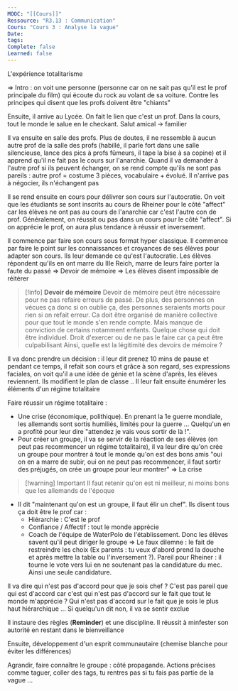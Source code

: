 ```yaml
---
MOOC: "[[Cours]]"
Ressource: "R3.13 : Communication"
Cours: "Cours 3 : Analyse la vague"
Date: 
tags: 
Complete: false
Learned: false
---
```

L'expérience totalitarisme

⇒ Intro : on voit une personne (personne car on ne sait pas qu'il est le prof principale du film) qui écoute du rock au volant de sa voiture. Contre les principes qui disent que les profs doivent être "chiants"

Ensuite, il arrive au Lycée. On fait le lien que c'est un prof. Dans la cours, tout le monde le salue en le checkant. Salut amical → familier

Il va ensuite en salle des profs. Plus de doutes, il ne ressemble à aucun autre prof de la salle des profs (habillé, il parle fort dans une salle silencieuse, lance des pics à profs fûmeurs, il tape la bise à sa copine) et il apprend qu'il ne fait pas le cours sur l'anarchie.
Quand il va demander à l'autre prof si ils peuvent échanger, on se rend compte qu'ils ne sont pas pareils : autre prof = costume 3 pièces, vocabulaire + évolué. Il n'arrive pas à négocier, ils n'échangent pas

Il se rend ensuite en cours pour délivrer son cours sur l'autocratie. On voit que les étudiants se sont inscrits au cours de Rheiner pour le côté "affect" car les élèves ne ont pas au cours de l'anarchie car c'est l'autre con de prof.
Généralement, on réussit ou pas dans un cours pour le côté "affect". Si on apprécie le prof, on aura plus tendance à réussir et inversement.

Il commence par faire son cours sous format hyper classique. Il commence par faire le point sur les connaissances et croyances de ses élèves pour adapter son cours. Ils leur demande ce qu'est l'autocratie. Les élèves répondent qu'ils en ont marre du IIIe Reich, marre de leurs faire porter la faute du passé ⇒ Devoir de mémoire
⇒ Les élèves disent impossible de réitérer

>[!info] **Devoir de mémoire**
>Devoir de mémoire peut être nécessaire pour ne pas refaire erreurs de passé. De plus, des personnes on vécues ça donc si on oublie ça, des personnes seraients morts pour rien si on refait erreur. Ca doit être organisé de manière collective pour que tout le monde s'en rende compte. Mais manque de conviction de certains notamment enfants. Quelque chose qui doit être individuel. Droit d'exercer ou de ne pas le faire car ça peut être culpabilisant
>Ainsi, quelle est la légitimité des devoirs de mémoire ? 


Il va donc prendre un décision : il leur dit prenez 10 mins de pause et pendant ce temps, il refait son cours et grâce à son regard, ses expressions faciales, on voit qu'il a une idée de génie et la scène d'après, les élèves reviennent. Ils modifient le plan de classe .. Il leur fait ensuite énumérer les éléments d'un régime totalitaire

Faire réussir un régime totalitaire :
- Une crise (économique, polithique). En prenant la 1e guerre mondiale, les allemands sont sortis humiliés, limités pour la guerre ... Quelqu'un en a profité pour leur dire "attendez je vais vous sortir de là !".
- Pour créer un groupe, il va se servir de la réaction de ses élèves (on peut pas recommencer un régime totalitaire), il va leur dire qu'on crée un groupe pour montrer à tout le monde qu'on est des bons amis "oui on en a marre de subir, oui on ne peut pas recommencer, il faut sortir des préjugés, on crée un groupe pour leur montrer" ⇒ La crise

>[!warning] Important
>Il faut retenir qu'on est ni meilleur, ni moins bons que les allemands de l'époque


- Il dit "maintenant qu'on est un groupe, il faut élir un chef". Ils disent tous ça doit être le prof car :
	- Hiérarchie : C'est le prof
	- Confiance / Affectif : tout le monde apprécie
	- Coach de l'équipe de WaterPolo de l'établissement. Donc les élèves savent qu'il peut diriger le groupe
⇒ Le faux dilemne : le fait de restreindre les choix (Ex parents : tu veux d'abord prend la douche et après mettre la table ou l'inversement ?). Pareil pour Rheiner : il tourne le vote vers lui en ne soutenant pas la candidature du mec. Ainsi une seule candidature.

Il va dire qui n'est pas d'accord pour que je sois chef ? C'est pas pareil que qui est d'accord car c'est qui n'est pas d'accord sur le fait que tout le monde m'apprécie ? Qui n'est pas d'accord sur le fait que je sois le plus haut hiérarchique ... Si quelqu'un dit non, il va se sentir exclue

Il instaure des règles (**Reminder**) et une discipline. Il réussit à minfester son autorité en restant dans le bienveillance

Ensuite, développement d'un esprit communautaire (chemise blanche pour éviter les différences)

Agrandir, faire connaître le groupe  : côté propagande. Actions précises comme taguer, coller des tags, tu rentres pas si tu fais pas partie de la vague ...